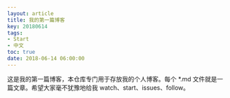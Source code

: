 ```yaml
---
layout: article
title: 我的第一篇博客
key: 20180614
tags:
- Start
- 中文
toc: true
date: 2018-06-14 06:00:00
---
```


这是我的第一篇博客，本仓库专门用于存放我的个人博客。每个 *.md 文件就是一篇文章。希望大家毫不犹豫地给我 watch、start、issues、follow。

<!--more-->

